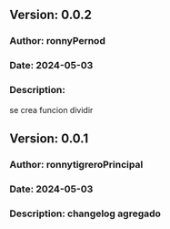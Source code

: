 ## Version: 0.0.2
### Author: ronnyPernod
### Date: 2024-05-03
### Description:
 se crea funcion dividir

## Version: 0.0.1
### Author: ronnytigreroPrincipal
### Date: 2024-05-03
### Description: changelog agregado